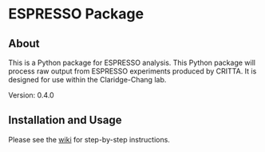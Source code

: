 # ESPRESSO Package

## About
This is a Python package for ESPRESSO analysis. This Python package will process raw output from ESPRESSO experiments produced by CRITTA. It is designed for use within the Claridge-Chang lab.

Version: 0.4.0

## Installation and Usage

Please see the [wiki](https://github.com/ACCLAB/espresso/wiki) for step-by-step instructions.
